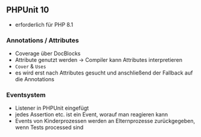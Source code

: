 ## PHPUnit 10
- erforderlich für PHP 8.1

### Annotations / Attributes
- Coverage über DocBlocks
- Attribute genutzt werden -> Compiler kann Attributes interpretieren
- `Cover` & `Uses`
- es wird erst nach Attributes gesucht und anschließend der Fallback auf die Annotations

### Eventsystem
- Listener in PHPUnit eingefügt
- jedes Assertion etc. ist ein Event, worauf man reagieren kann
- Events von Kinderprozessen werden an Elternprozesse zurückgegeben, wenn Tests processed sind
